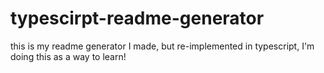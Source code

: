 # typescirpt-readme-generator
this is my readme generator I made, but re-implemented in typescript, I'm doing this as a way to learn!
